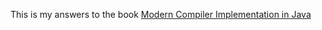 This is my answers to the book [Modern Compiler Implementation in
Java](http://www.cs.princeton.edu/~appel/modern/java/)

